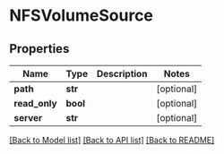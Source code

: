# NFSVolumeSource

## Properties
Name | Type | Description | Notes
------------ | ------------- | ------------- | -------------
**path** | **str** |  | [optional] 
**read_only** | **bool** |  | [optional] 
**server** | **str** |  | [optional] 

[[Back to Model list]](../README.md#documentation-for-models) [[Back to API list]](../README.md#documentation-for-api-endpoints) [[Back to README]](../README.md)

